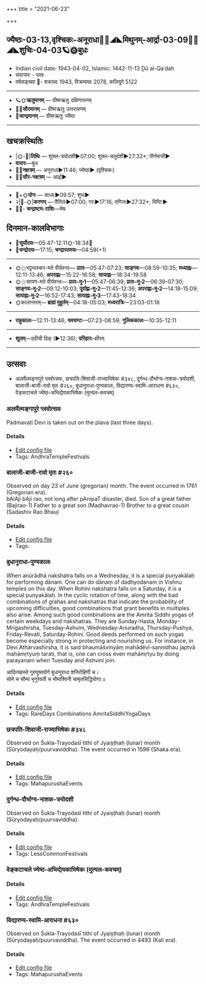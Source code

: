 +++
title = "2021-06-23"

+++
## ज्यैष्ठः-03-13,वृश्चिकः-अनूराधा🌛🌌◢◣मिथुनम्-आर्द्रा-03-09🌌🌞◢◣शुचिः-04-03🪐🌞बुधः
- Indian civil date: 1943-04-02, Islamic: 1442-11-13 Ḏū al-Qaʿdah
- संवत्सरः - प्लवः
- वर्षसङ्ख्या 🌛- शकाब्दः 1943, विक्रमाब्दः 2078, कलियुगे 5122
___________________
- 🪐🌞**ऋतुमानम्** — ग्रीष्मऋतुः दक्षिणायनम्
- 🌌🌞**सौरमानम्** — ग्रीष्मऋतुः उत्तरायणम्
- 🌛**चान्द्रमानम्** — ग्रीष्मऋतुः ज्यैष्ठः
___________________


## खचक्रस्थितिः
- |🌞-🌛|**तिथिः** — शुक्ल-त्रयोदशी►07:00; शुक्ल-चतुर्दशी►27:32*; पौर्णमासी►  
- **वासरः**—बुधः  
- 🌌🌛**नक्षत्रम्** — अनूराधा►11:46; ज्येष्ठा► (वृश्चिकः)  
- 🌌🌞**सौर-नक्षत्रम्** — आर्द्रा►  
___________________
- 🌛+🌞**योगः** — साध्यः►09:57; शुभः►  
- २|🌛-🌞|**करणम्** — तैतिलः►07:00; गरः►17:16; वणिजः►27:32*; विष्टिः►  
- 🌌🌛- **चन्द्राष्टम-राशिः**—मेषः  


## दिनमान-कालविभागाः
- 🌅**सूर्योदयः**—05:47-12:11🌞️-18:34🌇  
- 🌛**चन्द्रोदयः**—17:15; **चन्द्रास्तमयः**—04:59(+1)  
___________________
- 🌞⚝भट्टभास्कर-मते वीर्यवन्तः— **प्रातः**—05:47-07:23; **साङ्गवः**—08:59-10:35; **मध्याह्नः**—12:11-13:46; **अपराह्णः**—15:22-16:58; **सायाह्नः**—18:34-19:58  
- 🌞⚝सायण-मते वीर्यवन्तः— **प्रातः-मु॰1**—05:47-06:39; **प्रातः-मु॰2**—06:39-07:30; **साङ्गवः-मु॰2**—09:12-10:03; **पूर्वाह्णः-मु॰2**—11:45-12:36; **अपराह्णः-मु॰2**—14:18-15:09; **सायाह्नः-मु॰2**—16:52-17:43; **सायाह्नः-मु॰3**—17:43-18:34  
- 🌞कालान्तरम्— **ब्राह्मं मुहूर्तम्**—04:18-05:03; **मध्यरात्रिः**—23:03-01:18  
___________________
- **राहुकालः**—12:11-13:46; **यमघण्टः**—07:23-08:59; **गुलिककालः**—10:35-12:11  
___________________
- **शूलम्**—उदीची दिक् (►12:36); **परिहारः**–क्षीरम्  
___________________

## उत्सवाः
- अलर्मेल्मङ्गापुरे प्लवोत्सवः, छत्रपति-शिवाजी-राज्याभिषेकः #३४८, दुर्गन्ध-दौर्भाग्य-नाशक-त्रयोदशी, बालाजी-बाजी-रावो मृतः #२६०, बुधानुराधा-पुण्यकालः, विद्यारण्य-स्वामि-आराधना #६३०, वेङ्कटाचले ज्येष्ठ-अभिद्येयकाभिषेकः (मुत्यल-कवचम्)
### अलर्मेल्मङ्गापुरे प्लवोत्सवः

Padmavati Devi is taken out on the plava (last three days).

#### Details
- [Edit config file](https://github.com/jyotisham/adyatithi/tree/master/temples/Andhra/relative_event/alarmElmaGgApurE%20plavOtsava-samApanam/offset__-1/alarmElmaGgApurE%20plavOtsavaH~4.toml)
- Tags: AndhraTempleFestivals


### बालाजी-बाजी-रावो मृतः #२६०

Observed on day 23 of June (gregorian) month. The event occurred in 1761 (Gregorian era).  
bAlAji bAji rao, not long after pAnipaT disaster, died. Son of a great father (Bajirao-1)
Father to a great son (Madhavrao-1)
Brother to a great cousin (Sadashiv Rao Bhau)

#### Details
- [Edit config file](https://github.com/jyotisham/adyatithi/tree/master/mahApuruSha/xatra-later/gregorian/day/06/23/bAlAjI-bAjI-rAvo_mRtaH.toml)
- Tags: 


### बुधानुराधा-पुण्यकालः

When anūrādhā nakshatra falls on a Wednesday, it is a special puṇyakālaḥ for performing dānam. One can do dānaṃ of dadhyodanam in Vishnu temples on this day. When Rohini nakshatra falls on a Saturday, it is a special puṇyakālaḥ. In the cyclic rotation of time, along with the bad combinations of grahas and nakshatras that indicate the probability of upcoming difficulties, good combinations that grant benefits in multiples also arise. Among such good combinations are the Amrita Siddhi yogas of certain weekdays and nakshatras. They are Sunday-Hasta, Monday-Mrigashirsha, Tuesday-Ashvini, Wednesday-Anuradha, Thursday-Pushya, Friday-Revati, Saturday-Rohini. Good deeds performed on such yogas become especially strong in protecting and nourishing us.
For instance, in Devi Atharvashirsha, it is said bhaumāśvinyāṃ mahādêvī-sannidhau japtvā mahāmṛtyuṃ tarati, that is, one can cross even mahāmṛtyu by doing parayanam when Tuesday and Ashvini join.

आदित्यहस्ते गुरुपुष्ययोगे बुधानुराधा शनिरोहिणी च।  
सोमे च सौम्यं भृगुरेवती च भौमाश्विनी चामृतसिद्धियोगाः॥



#### Details
- [Edit config file](https://github.com/jyotisham/adyatithi/tree/master/time_focus/amrita-siddhi/description_only/budhAnurAdhA-puNyakAlaH.toml)
- Tags: RareDays Combinations AmritaSiddhiYogaDays


### छत्रपति-शिवाजी-राज्याभिषेकः #३४८

Observed on Śukla-Trayodaśī tithi of Jyaiṣṭhaḥ (lunar) month (Sūryodayaḥ/puurvaviddha). The event occurred in 1596 (Shaka era).  


#### Details
- [Edit config file](https://github.com/jyotisham/adyatithi/tree/master/mahApuruSha/xatra/lunar_month/tithi/03/13/chatrapati~zivAjI~rAjyAbhiSEkaH.toml)
- Tags: MahapurushaEvents


### दुर्गन्ध-दौर्भाग्य-नाशक-त्रयोदशी

Observed on Śukla-Trayodaśī tithi of Jyaiṣṭhaḥ (lunar) month (Sūryodayaḥ/puurvaviddha). 

#### Details
- [Edit config file](https://github.com/jyotisham/adyatithi/tree/master/general/lunar_month/tithi/03/13/durgandha-daurbhAgya-nAzaka-trayOdazI.toml)
- Tags: LessCommonFestivals


### वेङ्कटाचले ज्येष्ठ-अभिद्येयकाभिषेकः (मुत्यल-कवचम्)



#### Details
- [Edit config file](https://github.com/jyotisham/adyatithi/tree/master/temples/venkaTAchala/relative_event/vEGkaTAcalE%20jyESTha-abhidyEyakAbhiSEkaH%20%28svarNa-kavacam%29/offset__-1/vEGkaTAcalE%20jyESTha-abhidyEyakAbhiSEkaH%20%28mutyala-kavacam%29.toml)
- Tags: AndhraTempleFestivals


### विद्यारण्य-स्वामि-आराधना #६३०

Observed on Śukla-Trayodaśī tithi of Jyaiṣṭhaḥ (lunar) month (Sūryodayaḥ/puurvaviddha). The event occurred in 4493 (Kali era).  


#### Details
- [Edit config file](https://github.com/jyotisham/adyatithi/tree/master/mahApuruSha/kAnchI-maTha/lunar_month/tithi/03/13/vidyAraNya~svAmI~ArAdhanA.toml)
- Tags: MahapurushaEvents


